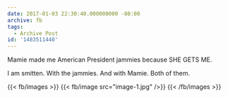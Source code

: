 ```yaml
---
date: 2017-01-03 22:30:40.000000000 -08:00
archive: fb
tags: 
  - Archive Post
id: '1483511440'
---
```


Mamie made me American President jammies because SHE GETS ME.

I am smitten. With the jammies. And with Mamie. Both of them.

{{< fb/images >}}
{{< fb/image src="image-1.jpg" />}}
{{< /fb/images >}}
